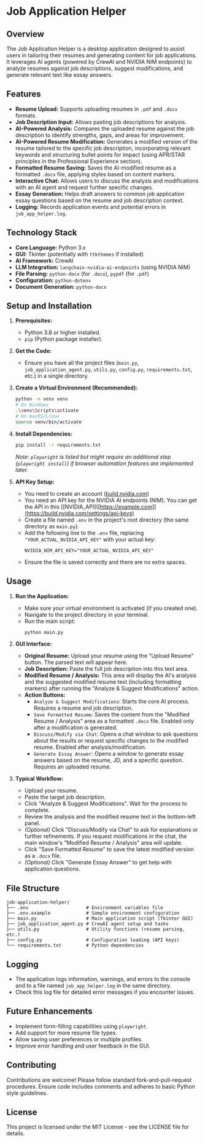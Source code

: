 # Job Application Helper

## Overview

The Job Application Helper is a desktop application designed to assist users in tailoring their resumes and generating content for job applications. It leverages AI agents (powered by CrewAI and NVIDIA NIM endpoints) to analyze resumes against job descriptions, suggest modifications, and generate relevant text like essay answers.

## Features

* **Resume Upload:** Supports uploading resumes in `.pdf` and `.docx` formats.
* **Job Description Input:** Allows pasting job descriptions for analysis.
* **AI-Powered Analysis:** Compares the uploaded resume against the job description to identify strengths, gaps, and areas for improvement.
* **AI-Powered Resume Modification:** Generates a modified version of the resume tailored to the specific job description, incorporating relevant keywords and structuring bullet points for impact (using APR/STAR principles in the Professional Experience section).
* **Formatted Resume Saving:** Saves the AI-modified resume as a formatted `.docx` file, applying styles based on content markers.
* **Interactive Chat:** Allows users to discuss the analysis and modifications with an AI agent and request further specific changes.
* **Essay Generation:** Helps draft answers to common job application essay questions based on the resume and job description context.
* **Logging:** Records application events and potential errors in `job_app_helper.log`.

## Technology Stack

* **Core Language:** Python 3.x
* **GUI:** Tkinter (potentially with `ttkthemes` if installed)
* **AI Framework:** CrewAI
* **LLM Integration:** `langchain-nvidia-ai-endpoints` (using NVIDIA NIM)
* **File Parsing:** `python-docx` (for `.docx`), `pypdf` (for `.pdf`)
* **Configuration:** `python-dotenv`
* **Document Generation:** `python-docx`

## Setup and Installation

1.  **Prerequisites:**
    * Python 3.8 or higher installed.
    * `pip` (Python package installer).

2.  **Get the Code:**
    * Ensure you have all the project files (`main.py`, `job_application_agent.py`, `utils.py`, `config.py`, `requirements.txt`, etc.) in a single directory.

3.  **Create a Virtual Environment (Recommended):**
    ```bash
    python -m venv venv
    # On Windows
    .\venv\Scripts\activate
    # On macOS/Linux
    source venv/bin/activate
    ```

4.  **Install Dependencies:**
    ```bash
    pip install -r requirements.txt
    ```
    *Note: `playwright` is listed but might require an additional step (`playwright install`) if browser automation features are implemented later.*

5.  **API Key Setup:**
    * You need to create an account ([build.nvidia.com](https://build.nvidia.com/))
    * You need an API key for the NVIDIA AI endpoints (NIM). You can get the API in this [[NVIDIA_API]([https://example.com]](https://build.nvidia.com/settings/api-keys)
    * Create a file named `.env` in the project's root directory (the same directory as `main.py`).
    * Add the following line to the `.env` file, replacing `"YOUR_ACTUAL_NVIDIA_API_KEY"` with your actual key:
        ```
        NVIDIA_NIM_API_KEY="YOUR_ACTUAL_NVIDIA_API_KEY"
        ```
    * Ensure the file is saved correctly and there are no extra spaces.

## Usage

1.  **Run the Application:**
    * Make sure your virtual environment is activated (if you created one).
    * Navigate to the project directory in your terminal.
    * Run the main script:
        ```bash
        python main.py
        ```

2.  **GUI Interface:**
    * **Original Resume:** Upload your resume using the "Upload Resume" button. The parsed text will appear here.
    * **Job Description:** Paste the full job description into this text area.
    * **Modified Resume / Analysis:** This area will display the AI's analysis and the suggested modified resume text (including formatting markers) after running the "Analyze & Suggest Modifications" action.
    * **Action Buttons:**
        * `Analyze & Suggest Modifications`: Starts the core AI process. Requires a resume and job description.
        * `Save Formatted Resume`: Saves the content from the "Modified Resume / Analysis" area as a formatted `.docx` file. Enabled only after a modification is generated.
        * `Discuss/Modify via Chat`: Opens a chat window to ask questions about the results or request specific changes to the modified resume. Enabled after analysis/modification.
        * `Generate Essay Answer`: Opens a window to generate essay answers based on the resume, JD, and a specific question. Requires an uploaded resume.

3.  **Typical Workflow:**
    * Upload your resume.
    * Paste the target job description.
    * Click "Analyze & Suggest Modifications". Wait for the process to complete.
    * Review the analysis and the modified resume text in the bottom-left panel.
    * *(Optional)* Click "Discuss/Modify via Chat" to ask for explanations or further refinements. If you request modifications in the chat, the main window's "Modified Resume / Analysis" area will update.
    * Click "Save Formatted Resume" to save the latest modified version as a `.docx` file.
    * *(Optional)* Click "Generate Essay Answer" to get help with application questions.

## File Structure

```
job-application-helper/
├── .env                     # Environment variables file
├── .env.example             # Sample environment configuration
├── main.py                  # Main application script (Tkinter GUI)
├── job_application_agent.py # CrewAI agent setup and tasks
├── utils.py                 # Utility functions (resume parsing, etc.)
├── config.py                # Configuration loading (API keys)
└── requirements.txt         # Python dependencies
```

## Logging

* The application logs information, warnings, and errors to the console and to a file named `job_app_helper.log` in the same directory.
* Check this log file for detailed error messages if you encounter issues.

## Future Enhancements

* Implement form-filling capabilities using `playwright`.
* Add support for more resume file types.
* Allow saving user preferences or multiple profiles.
* Improve error handling and user feedback in the GUI.

## Contributing

Contributions are welcome! Please follow standard fork-and-pull-request procedures. Ensure code includes comments and adheres to basic Python style guidelines.

## License

This project is licensed under the MIT License - see the LICENSE file for details.

